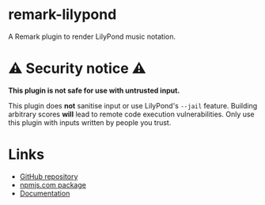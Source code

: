 # remark-lilypond

A Remark plugin to render LilyPond music notation.

# ⚠️ Security notice ⚠️

**This plugin is not safe for use with untrusted input.**

This plugin does **not** sanitise input or use LilyPond's `--jail` feature.
Building arbitrary scores **will** lead to remote code execution
vulnerabilities. Only use this plugin with inputs written by people you trust.

# Links

- [GitHub repository](https://github.com/jorins/remark-lilypond)
- [npmjs.com package](https://www.npmjs.com/package/remark-lilypond)
- [Documentation](https://jorins.github.io/remark-lilypond/)
